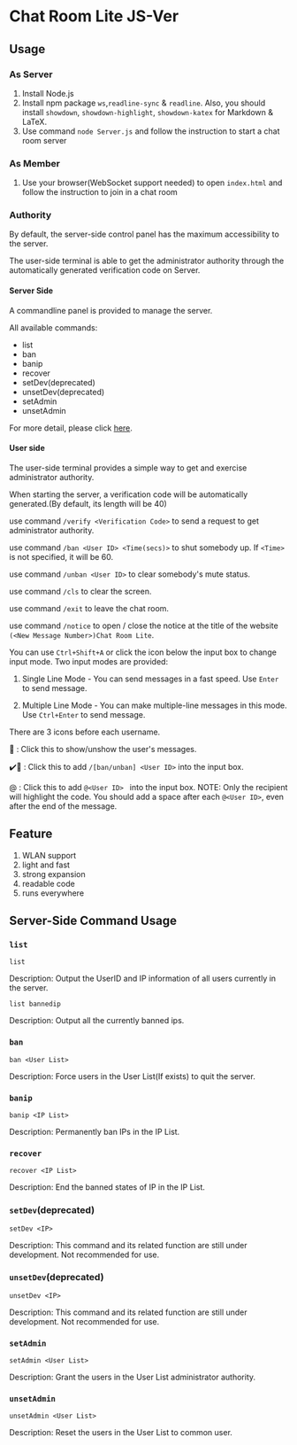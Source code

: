 ﻿# Chat Room Lite JS-Ver

## Usage
### As Server
1. Install Node.js
2. Install npm package `ws`,`readline-sync` & `readline`. Also, you should install `showdown`, `showdown-highlight`, `showdown-katex` for Markdown & LaTeX.
3. Use command `node Server.js` and follow the instruction to start a chat room server

### As Member
1. Use your browser(WebSocket support needed) to open `index.html` and follow the instruction to join in a chat room

### Authority
By default, the server-side control panel has the maximum accessibility to the server.

The user-side terminal is able to get the administrator authority through the automatically generated verification code on Server.

#### Server Side
A commandline panel is provided to manage the server.

All available commands:

- list
- ban
- banip
- recover
- setDev(deprecated)
- unsetDev(deprecated)
- setAdmin
- unsetAdmin

For more detail, please click [here](#server-side-command-usage).

#### User side
The user-side terminal provides a simple way to get and exercise administrator authority.

When starting the server, a verification code will be automatically generated.(By default, its length will be 40)

use command `/verify <Verification Code>` to send a request to get administrator authority.

use command `/ban <User ID> <Time(secs)>` to shut somebody up. If `<Time>` is not specified, it will be 60.

use command `/unban <User ID>` to clear somebody's mute status.

use command `/cls` to clear the screen.

use command `/exit` to leave the chat room.

use command `/notice` to open / close the notice at the title of the website `(<New Message Number>)Chat Room Lite`.

You can use `Ctrl+Shift+A` or click the icon below the input box to change input mode. Two input modes are provided:

1. Single Line Mode - You can send messages in a fast speed. Use `Enter` to send message.

2. Multiple Line Mode - You can make multiple-line messages in this mode. Use `Ctrl+Enter` to send message.

There are 3 icons before each username.

🔔 : Click this to show/unshow the user's messages.

✔️🚫 : Click this to add `/[ban/unban] <User ID>` into the input box.

@ : Click this to add `@<User ID> ` into the input box. NOTE: Only the recipient will highlight the code. You should add a space after each `@<User ID>`, even after the end of the message.

## Feature
1. WLAN support
2. light and fast
3. strong expansion
4. readable code
5. runs everywhere

## Server-Side Command Usage

### `list`

`list`

Description: Output the UserID and IP information of all users currently in the server.

`list bannedip`

Description: Output all the currently banned ips.

### `ban`

`ban <User List>`

Description: Force users in the User List(If exists) to quit the server.

### `banip`

`banip <IP List>`

Description: Permanently ban IPs in the IP List.

### `recover`

`recover <IP List>`

Description: End the banned states of IP in the IP List.

### `setDev`(deprecated)

`setDev <IP>`

Description: This command and its related function are still under development. Not recommended for use.

### `unsetDev`(deprecated)

`unsetDev <IP>`

Description: This command and its related function are still under development. Not recommended for use.

### `setAdmin`

`setAdmin <User List>`

Description: Grant the users in the User List administrator authority.

### `unsetAdmin`

`unsetAdmin <User List>`

Description: Reset the users in the User List to common user.
